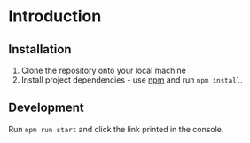 # Introduction


## Installation
1. Clone the repository onto your local machine
1. Install project dependencies - use [npm](https://www.npmjs.com) and run `npm install`.

## Development
Run `npm run start` and click the link printed in the console.
